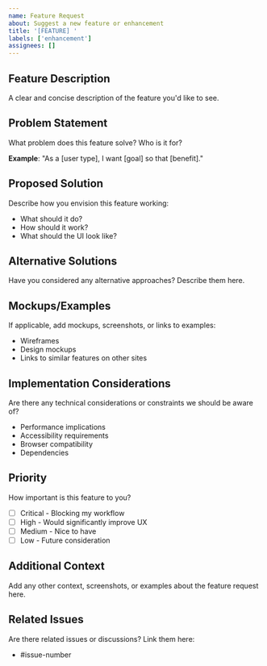 ```yaml
---
name: Feature Request
about: Suggest a new feature or enhancement
title: '[FEATURE] '
labels: ['enhancement']
assignees: []
---
```


## Feature Description

A clear and concise description of the feature you'd like to see.

## Problem Statement

What problem does this feature solve? Who is it for?

**Example**: "As a [user type], I want [goal] so that [benefit]."

## Proposed Solution

Describe how you envision this feature working:

- What should it do?
- How should it work?
- What should the UI look like?

## Alternative Solutions

Have you considered any alternative approaches? Describe them here.

## Mockups/Examples

If applicable, add mockups, screenshots, or links to examples:

- Wireframes
- Design mockups
- Links to similar features on other sites

## Implementation Considerations

Are there any technical considerations or constraints we should be aware of?

- Performance implications
- Accessibility requirements
- Browser compatibility
- Dependencies

## Priority

How important is this feature to you?

- [ ] Critical - Blocking my workflow
- [ ] High - Would significantly improve UX
- [ ] Medium - Nice to have
- [ ] Low - Future consideration

## Additional Context

Add any other context, screenshots, or examples about the feature request here.

## Related Issues

Are there related issues or discussions? Link them here:

- #issue-number
